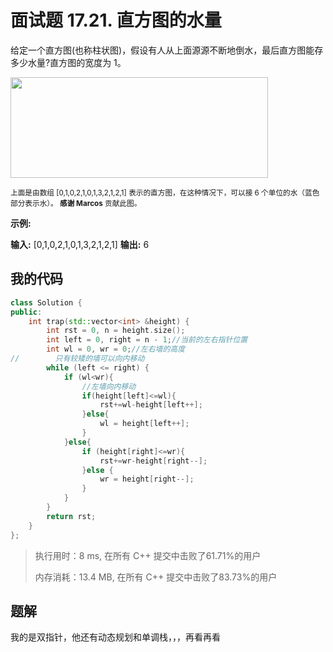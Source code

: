 # 面试题 17.21. 直方图的水量
给定一个直方图(也称柱状图)，假设有人从上面源源不断地倒水，最后直方图能存多少水量?直方图的宽度为 1。

<img style="height: 161px; width: 412px;" src="https://assets.leetcode-cn.com/aliyun-lc-upload/uploads/2018/10/22/rainwatertrap.png">

<small>上面是由数组 [0,1,0,2,1,0,1,3,2,1,2,1] 表示的直方图，在这种情况下，可以接 6 个单位的水（蓝色部分表示水）。 **感谢 Marcos** 贡献此图。</small>

**示例:**

**输入:** [0,1,0,2,1,0,1,3,2,1,2,1]
**输出:** 6

## 我的代码
```c++
class Solution {
public:
    int trap(std::vector<int> &height) {
        int rst = 0, n = height.size();
        int left = 0, right = n - 1;//当前的左右指针位置
        int wl = 0, wr = 0;//左右墙的高度
//        只有较矮的墙可以向内移动
        while (left <= right) {
            if (wl<wr){
                //左墙向内移动
                if(height[left]<=wl){
                    rst+=wl-height[left++];
                }else{
                    wl = height[left++];
                }
            }else{
                if (height[right]<=wr){
                    rst+=wr-height[right--];
                }else {
                    wr = height[right--];
                }
            }
        }
        return rst;
    }
};
```
> 执行用时：8 ms, 在所有 C++ 提交中击败了61.71%的用户
>
> 内存消耗：13.4 MB, 在所有 C++ 提交中击败了83.73%的用户

## 题解

我的是双指针，他还有动态规划和单调栈，，，再看再看